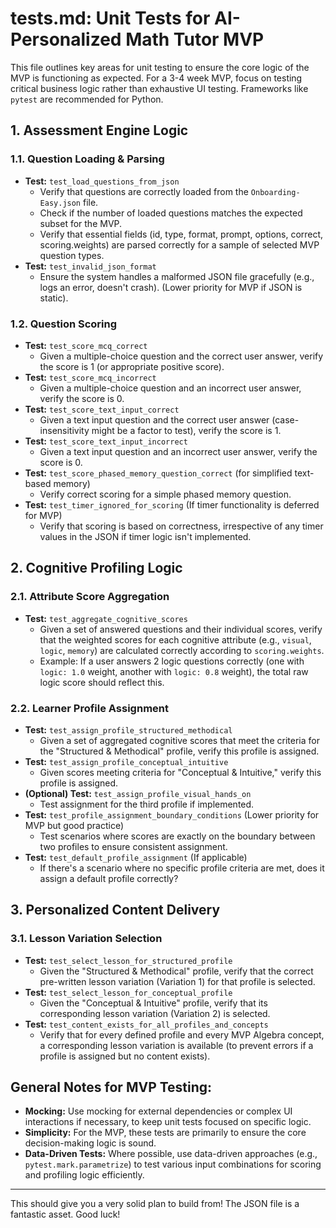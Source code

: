 # tests.md: Unit Tests for AI-Personalized Math Tutor MVP

This file outlines key areas for unit testing to ensure the core logic of the MVP is functioning as expected. For a 3-4 week MVP, focus on testing critical business logic rather than exhaustive UI testing. Frameworks like `pytest` are recommended for Python.

## 1. Assessment Engine Logic

### 1.1. Question Loading & Parsing
*   **Test:** `test_load_questions_from_json`
    *   Verify that questions are correctly loaded from the `Onboarding-Easy.json` file.
    *   Check if the number of loaded questions matches the expected subset for the MVP.
    *   Verify that essential fields (id, type, format, prompt, options, correct, scoring.weights) are parsed correctly for a sample of selected MVP question types.
*   **Test:** `test_invalid_json_format`
    *   Ensure the system handles a malformed JSON file gracefully (e.g., logs an error, doesn't crash). (Lower priority for MVP if JSON is static).

### 1.2. Question Scoring
*   **Test:** `test_score_mcq_correct`
    *   Given a multiple-choice question and the correct user answer, verify the score is 1 (or appropriate positive score).
*   **Test:** `test_score_mcq_incorrect`
    *   Given a multiple-choice question and an incorrect user answer, verify the score is 0.
*   **Test:** `test_score_text_input_correct`
    *   Given a text input question and the correct user answer (case-insensitivity might be a factor to test), verify the score is 1.
*   **Test:** `test_score_text_input_incorrect`
    *   Given a text input question and an incorrect user answer, verify the score is 0.
*   **Test:** `test_score_phased_memory_question_correct` (for simplified text-based memory)
    *   Verify correct scoring for a simple phased memory question.
*   **Test:** `test_timer_ignored_for_scoring` (If timer functionality is deferred for MVP)
    *   Verify that scoring is based on correctness, irrespective of any timer values in the JSON if timer logic isn't implemented.

## 2. Cognitive Profiling Logic

### 2.1. Attribute Score Aggregation
*   **Test:** `test_aggregate_cognitive_scores`
    *   Given a set of answered questions and their individual scores, verify that the weighted scores for each cognitive attribute (e.g., `visual`, `logic`, `memory`) are calculated correctly according to `scoring.weights`.
    *   Example: If a user answers 2 logic questions correctly (one with `logic: 1.0` weight, another with `logic: 0.8` weight), the total raw logic score should reflect this.

### 2.2. Learner Profile Assignment
*   **Test:** `test_assign_profile_structured_methodical`
    *   Given a set of aggregated cognitive scores that meet the criteria for the "Structured & Methodical" profile, verify this profile is assigned.
*   **Test:** `test_assign_profile_conceptual_intuitive`
    *   Given scores meeting criteria for "Conceptual & Intuitive," verify this profile is assigned.
*   **(Optional) Test:** `test_assign_profile_visual_hands_on`
    *   Test assignment for the third profile if implemented.
*   **Test:** `test_profile_assignment_boundary_conditions` (Lower priority for MVP but good practice)
    *   Test scenarios where scores are exactly on the boundary between two profiles to ensure consistent assignment.
*   **Test:** `test_default_profile_assignment` (If applicable)
    *   If there's a scenario where no specific profile criteria are met, does it assign a default profile correctly?

## 3. Personalized Content Delivery

### 3.1. Lesson Variation Selection
*   **Test:** `test_select_lesson_for_structured_profile`
    *   Given the "Structured & Methodical" profile, verify that the correct pre-written lesson variation (Variation 1) for that profile is selected.
*   **Test:** `test_select_lesson_for_conceptual_profile`
    *   Given the "Conceptual & Intuitive" profile, verify that its corresponding lesson variation (Variation 2) is selected.
*   **Test:** `test_content_exists_for_all_profiles_and_concepts`
    *   Verify that for every defined profile and every MVP Algebra concept, a corresponding lesson variation is available (to prevent errors if a profile is assigned but no content exists).

## General Notes for MVP Testing:

*   **Mocking:** Use mocking for external dependencies or complex UI interactions if necessary, to keep unit tests focused on specific logic.
*   **Simplicity:** For the MVP, these tests are primarily to ensure the core decision-making logic is sound.
*   **Data-Driven Tests:** Where possible, use data-driven approaches (e.g., `pytest.mark.parametrize`) to test various input combinations for scoring and profiling logic efficiently.

---

This should give you a very solid plan to build from! The JSON file is a fantastic asset. Good luck!